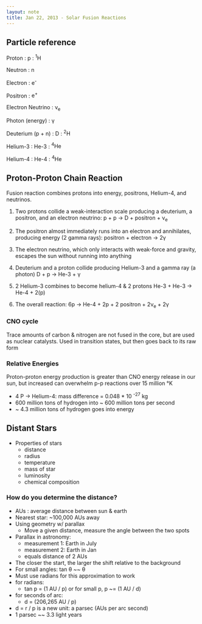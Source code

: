 ```yaml
---
layout: note
title: Jan 22, 2013 - Solar Fusion Reactions
---
```


## Particle reference ##
Proton
: p
:	<span><sup>1</sup>H</span>

Neutron
:	n

Electron
:	<span>e<sup>-</sup></span>

Positron
:	<span>e<sup>+</sup></span>

Electron Neutrino
:	<span>&nu;<sub>e</sub></span>

Photon (energy)
:	&gamma;

Deuterium (p + n)
:	D
:	<span><sup>2</sup>H</span>

Helium-3
:	He-3
: <span><sup>4</sup>He</span>

Helium-4
: He-4
:	<span><sup>4</sup>He</span>


## Proton-Proton Chain Reaction ##

Fusion reaction combines protons into energy, positrons,
Helium-4, and neutrinos.

1. 	Two protons collide a weak-interaction scale producing a deuterium, a positron, and an electron neutrino:
			p + p &rarr; D + positron + &nu;<sub>e</sub>

2.	The positron almost immediately runs into an electron and annihilates, producing energy (2 gamma rays):
			positron + electron &rarr; 2&gamma;

3.	The electron neutrino, which only interacts with weak-force and gravity, escapes the sun without running into anything

4.	Deuterium and a proton collide producing Helium-3 and a gamma ray (a photon)
			D + p &rarr; He-3 + &gamma;

5.  2 Helium-3 combines to become helium-4 & 2 protons
			He-3 + He-3 &rarr; He-4 + 2(p)

6.  The overall reaction:
			6p &rarr; He-4 + 2p + 2 positron + 2&nu;<sub>e</sub> + 2&gamma;


### CNO cycle ###
Trace amounts of carbon & nitrogen are not fused in the
core, but are used as nuclear catalysts. Used in transition
states, but then goes back to its raw form

### Relative Energies ###
Proton-proton energy production is greater than CNO energy
release in our sun, but increased can overwhelm p-p
reactions over 15 million &deg;K

- 4 P &rarr; Helium-4: mass difference = 0.048 * 10 <sup>-27</sup> kg
- 600 million tons of hydrogen into ~ 600 million tons per second
- ~ 4.3 million tons of hydrogen goes into energy

## Distant Stars ##
- Properties of stars
	- distance
	- radius
	- temperature
	- mass of star
	- luminosity
	- chemical composition

### How do you determine the distance? ###
- AUs
	: average distance between sun & earth
- Nearest star: ~100,000 AUs away
- Using geometry w/ parallax
	- Move a given distance, measure the angle between the two spots
- Parallax in astronomy:
	- measurement 1: Earth in July
	- measurement 2: Earth in Jan
	- equals distance of 2 AUs
- The closer the start, the larger the shift relative to the background
- For small angles: tan &theta; ~~ &theta;
- Must use radians for this approximation to work
- for radians:
	- tan p = (1 AU / p) or for small p, p ~= (1 AU / d)
- for seconds of arc:
	- d = (206,265 AU / p)
- d = r / p is a new unit: a parsec (AUs per arc second)
- 1 parsec ~~ 3.3 light years
